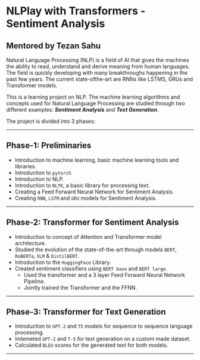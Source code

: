 # NLPlay with Transformers - Sentiment Analysis
## Mentored by Tezan Sahu
Natural Language Processing (NLP) is a field of AI that gives the machines the ability to read, understand and derive meaning from human languages. The field is quickly developing with many breakthroughs happening in the past few years. The current state-ofthe-art are RNNs like LSTMS, GRUs and Transformer models. 

<!-- The first phase of the project was to use Natural Language Processing for Sentiment Analysis. This required the knowledge of basic Machine Learning, which was covered in the first week. First we used a simple Feed Forward Neural Network using Bag of Words Vectorizaion to achieve this. Though this is not the most efficient method for sequential data processing, we we layed out here the basis for the preprocessing of our dataset and our evaluation metrics which we will be used to compare the performance of all the models implemented.  -->
This is a learning project on NLP.  The machine learning algorithms and concepts used for Natural Language Processing are studied through two different examples: **_Sentiment Analysis_** and **_Text Generation_**.

The project is divided into 3 phases:
<hr>

##  Phase-1: Preliminaries
- Introduction to machine learning, basic machine learning tools and libraries.
- Introduction to `pytorch`.
- Introduction to NLP.
- Introduction to `NLTK`, a basic library for processing text.
- Creating a Feed Forward Neural Network for Sentiment Analysis.
- Creating `RNN`, `LSTM` and `GRU` models for Sentiment Analysis.
<hr>

## Phase-2: Transformer for Sentiment Analysis
- Introduction to concept of Attention and Transformer model architecture.
- Studied the evolution of the state-of-the-art through models `BERT`, `RoBERTa`, `XLM` & `DistilBERT`.
- Introduction to the `HuggingFace` Library.
- Created sentiment classifiers using `BERT base` and `BERT large`. 
  - Used the transformer and a 3 layer Feed Forward Neural Network Pipeline.
  - Jointly trained the Transformer and the FFNN.
<hr>

## Phase-3: Transformer for Text Generation
- Introduction to `GPT-2` and `T5` models for sequence to sequence language processing. 
- Imlemeted `GPT-2` and `T-5` for text generation on a custom made dataset.
- Calculated `BLEU` scores for the generated text for both models.
<hr>
